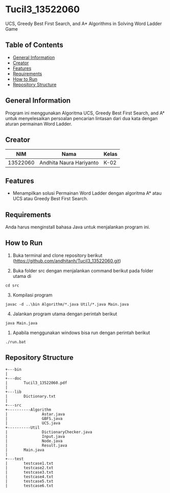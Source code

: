 # Tucil3_13522060
UCS, Greedy Best First Search, and A* Algorithms in Solving Word Ladder Game

## Table of Contents
* [General Information](#general-information)
* [Creator](#creator)
* [Features](#features)
* [Requirements](#requirements)
* [How to Run](#how-to-run)
* [Repository Structure](#repository-structure)

## General Information
Program ini menggunakan Algoritma UCS, Greedy Best First Search, and A* untuk menyelesaikan persoalan pencarian lintasan dari dua kata dengan aturan permainan Word Ladder.

## Creator
| NIM      | Nama                    | Kelas                                                                                                                                                                                                               |
|----------|-------------------------|--------------------------------------------------------------------------------------------------------------------------------------------------------------------------------------------------------------------------------|
| 13522060 | Andhita Naura Hariyanto    | K-02                                                              |

## Features
- Menampilkan solusi Permainan Word Ladder dengan algoritma A* atau UCS atau Greedy Best First Search.

## Requirements
Anda harus menginstall bahasa Java untuk menjalankan program ini.

## How to Run
1. Buka terminal and clone repository berikut (https://github.com/andhitanh/Tucil3_13522060.git)

2. Buka folder src dengan menjalankan command berikut pada folder utama di
```
cd src
```

3. Kompilasi program

```
javac -d ..\bin Algorithm/*.java Util/*.java Main.java
```
4. Jalankan program utama dengan perintah berikut

```
java Main.java
```
1. Apabila menggunakan windows bisa run dengan perintah berikut

```
./run.bat
```

## Repository Structure
```
+---bin
|
+---doc
|       Tucil3_13522060.pdf
|
+---lib
|       Dictionary.txt
|
+---src
+----------Algorithm                
|               Astar.java
|               GBFS.java
|               UCS.java
+----------Util                
|               DictionaryChecker.java
|               Input.java
|               Node.java
|               Result.java
|       Main.java
|
+---test
|       testcase1.txt
|       testcase2.txt
|       testcase3.txt
|       testcase4.txt
|       testcase5.txt
|       testcase6.txt
```